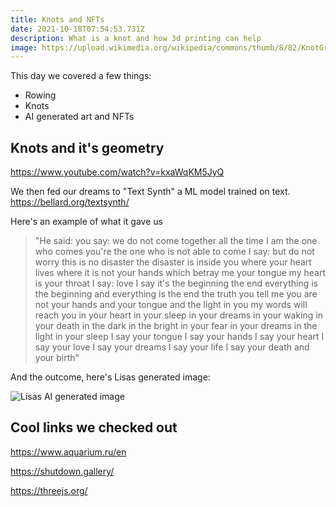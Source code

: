 ```yaml
---
title: Knots and NFTs
date: 2021-10-18T07:54:53.731Z
description: What is a knot and how 3d printing can help
image: https://upload.wikimedia.org/wikipedia/commons/thumb/8/82/KnotGraphTable.svg/350px-KnotGraphTable.svg.png
---
```

This day we covered a few things:

* Rowing
* Knots
* AI generated art and NFTs



## Knots and it's geometry

<https://www.youtube.com/watch?v=kxaWqKM5JyQ>



We then fed our dreams to "Text Synth" a ML model trained on text. <https://bellard.org/textsynth/>  

Here's an example of what it gave us

> "He said: you say: we do not come together all the time I am the one who comes you're the one who is not able to come I say: but do not worry this is no disaster the disaster is inside you where your heart lives where it is not your hands which betray me your tongue my heart is your throat I say: love I say it's the beginning the end everything is the beginning and everything is the end the truth you tell me you are not your hands and your tongue and the light in you my words will reach you in your heart in your sleep in your dreams in your waking in your death in the dark in the bright in your fear in your dreams in the light in your sleep I say your tongue I say your hands I say your heart I say your love I say your dreams I say your life I say your death and your birth"

And the outcome, here's Lisas generated image:

![](/images/uploads/246359428_1551151171891702_1125688750336021069_n.png "Lisas AI generated image")





## Cool links we checked out



<https://www.aquarium.ru/en>



<https://shutdown.gallery/>

<https://threejs.org/>